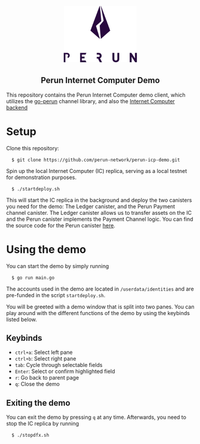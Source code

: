 <h1 align="center"><br>
    <a href="https://perun.network/"><img src=".assets/go-perun.png" alt="Perun" width="196"></a>
<br></h1>

<h2 align="center">Perun Internet Computer Demo</h2>

This repository contains the Perun Internet Computer demo client, which utilizes the [go-perun](https://github.com/perun-network/go-perun) channel library, and also the [Internet Computer backend](https://github.com/perun-network/perun-icp-backend)

# Setup

Clone this repository:

```
  $ git clone https://github.com/perun-network/perun-icp-demo.git
```


Spin up the local Internet Computer (IC) replica, serving as a local testnet for demonstration purposes.

```
  $ ./startdeploy.sh
```

This will start the IC replica in the background and deploy the two canisters you need for the demo: The Ledger canister, and the Perun Payment channel canister. The Ledger canister allows us to transfer assets on the IC and the Perun canister implements the Payment Channel logic. You can find the source code for the Perun canister [here](https://github.com/perun-network/perun-icp-canister).

# Using the demo

You can start the demo by simply running

```
  $ go run main.go
```
The accounts used in the demo are located in `/userdata/identities` and are pre-funded in the script `startdeploy.sh`. 

You will be greeted with a demo window that is split into two panes. You can play around with the different functions of the demo by using the keybinds listed below.

## Keybinds

* `ctrl+a`: Select left pane
* `ctrl+b`: Select right pane
* `tab`: Cycle through selectable fields
* `Enter`: Select or confirm highlighted field
* `r`: Go back to parent page
* `q`: Close the demo


## Exiting the demo

You can exit the demo by pressing `q` at any time. Afterwards, you need to stop the IC replica by running

```
  $ ./stopdfx.sh
```